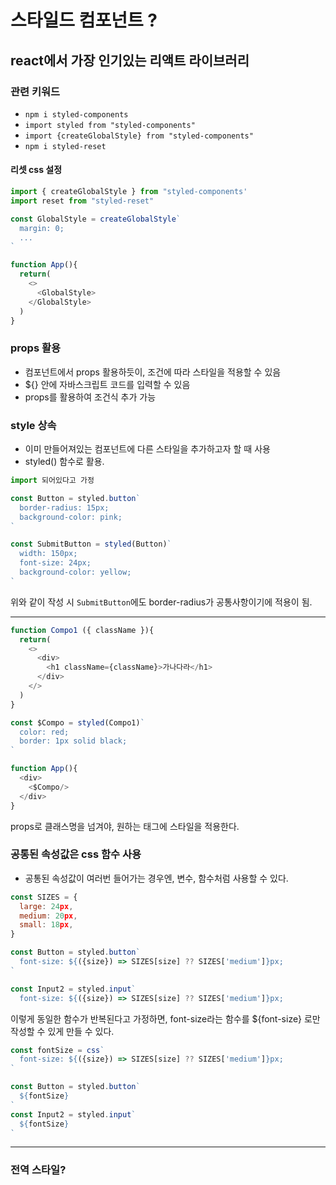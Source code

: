 # 스타일드 컴포넌트 ?

## react에서 가장 인기있는 리액트 라이브러리
### 관련 키워드
  - `npm i styled-components`
  - `import styled from "styled-components"`
  - `import {createGlobalStyle} from "styled-components"`
  - `npm i styled-reset`

#### 리셋 css 설정
```js
import { createGlobalStyle } from "styled-components'
import reset from "styled-reset"

const GlobalStyle = createGlobalStyle`
  margin: 0;
  ...
`

function App(){
  return(
    <>
      <GlobalStyle>
    </GlobalStyle>
  )
}
```
### props 활용
  - 컴포넌트에서 props 활용하듯이, 조건에 따라 스타일을 적용할 수 있음
  - ${} 안에 자바스크립트 코드를 입력할 수 있음
  - props를 활용하여 조건식 추가 가능

### style 상속
  - 이미 만들어져있는 컴포넌트에 다른 스타일을 추가하고자 할 때 사용
  - styled() 함수로 활용.
```js
import 되어있다고 가정

const Button = styled.button`
  border-radius: 15px;
  background-color: pink;
`

const SubmitButton = styled(Button)`
  width: 150px;
  font-size: 24px;
  background-color: yellow;
`
```
  위와 같이 작성 시 `SubmitButton`에도 border-radius가 공통사항이기에 적용이 됨.
  <hr>

```js
function Compo1 ({ className }){
  return(
    <>
      <div>
        <h1 className={className}>가나다라</h1>
      </div>
    </>
  )
}

const $Compo = styled(Compo1)`
  color: red;
  border: 1px solid black;
`

function App(){
  <div>
    <$Compo/>
  </div>
}
```
props로 클래스명을 넘겨야, 원하는 태그에 스타일을 적용한다.

### 공통된 속성값은 css 함수 사용
  - 공통된 속성값이 여러번 들어가는 경우엔, 변수, 함수처럼 사용할 수 있다.

```js
const SIZES = {
  large: 24px,
  medium: 20px,
  small: 18px,
}

const Button = styled.button`
  font-size: ${({size}) => SIZES[size] ?? SIZES['medium']}px;
`

const Input2 = styled.input`
  font-size: ${({size}) => SIZES[size] ?? SIZES['medium']}px;
```
  이렇게 동일한 함수가 반복된다고 가정하면, font-size라는 함수를 ${font-size} 로만 작성할 수 있게 만들 수 있다.
```js
const fontSize = css`
  font-size: ${({size}) => SIZES[size] ?? SIZES['medium']}px;
`

const Button = styled.button`
  ${fontSize}
`
const Input2 = styled.input`
  ${fontSize}
`
```

<hr>

### 전역 스타일?